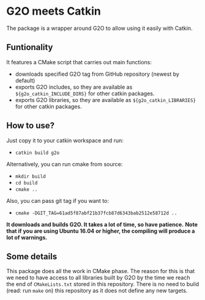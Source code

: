 # G2O meets Catkin #
The package is a wrapper around G2O to allow using it easily with Catkin.

## Funtionality ##
It features a CMake script that carries out main functions:
- downloads specified G2O tag from GitHub repository (newest by default)
- exports G2O includes, so they are available as `${g2o_catkin_INCLUDE_DIRS}` for
  other catkin packages.
- exports G2O libraries, so they are available as `${g2o_catkin_LIBRARIES}` for other
  catkin packages.

## How to use? ##
Just copy it to your catkin workspace and run:
- `catkin build g2o`

Alternatively, you can run cmake from source:
- `mkdir build`
- `cd build`
- `cmake ..`

Also, you can pass git tag if you want to:
- `cmake -DGIT_TAG=61ad5f87abf21b37fcb87d6343bab2512e58712d ..`

**It downloads and builds G2O. It takes a lot of time, so have patience.**
**Note that if you are using Ubuntu 16.04 or higher, the compiling will produce a lot of warnings.**

## Some details ##
This package does all the work in CMake phase. The reason for this is that we
need to have access to all libraries built by G2O by the time we reach the end
of `CMakeLists.txt` stored in this repository. There is no need to build (read:
run `make` on) this repository as it does not define any new targets.
